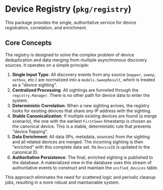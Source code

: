 # Device Registry (`pkg/registry`)

This package provides the single, authoritative service for device registration, correlation, and enrichment.

## Core Concepts

The registry is designed to solve the complex problem of device deduplication and data merging from multiple asynchronous discovery sources. It operates on a simple principle:

1.  **Single Input Type**: All discovery events from any source (`mapper`, `sweep`, `netbox`, etc.) are normalized into a `models.SweepResult`, which is treated as a "device sighting".
2.  **Centralized Processing**: All sightings are funneled through the `registry.Manager`. There is no other path for device data to enter the system.
3.  **Deterministic Correlation**: When a new sighting arrives, the registry looks for existing devices that share *any* IP address with the sighting.
4.  **Stable Canonicalization**: If multiple existing devices are found (a merge scenario), the one with the earliest `FirstSeen` timestamp is chosen as the canonical device. This is a stable, deterministic rule that prevents "device flapping".
5.  **Data Enrichment**: All data (IPs, metadata, sources) from the sighting and all related devices are merged. The incoming sighting is then "enriched" with this complete data set. Its `DeviceID` is updated to the canonical ID.
6.  **Authoritative Persistence**: The final, enriched sighting is published to the database. A materialized view in the database uses this stream of authoritative events to construct and maintain the `unified_devices` table.

This approach eliminates the need for scattered logic and periodic cleanup jobs, resulting in a more robust and maintainable system.